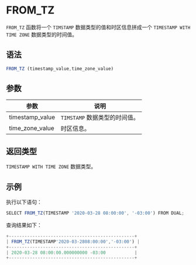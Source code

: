 FROM_TZ 
============================



`FROM_TZ` 函数将一个 `TIMSTAMP` 数据类型的值和时区信息拼成一个 `TIMESTAMP WITH TIME ZONE` 数据类型的时间值。

语法 
--------------

```javascript
FROM_TZ (timestamp_value,time_zone_value)
```



参数 
--------------



|     **参数**      |        **说明**        |
|-----------------|----------------------|
| timestamp_value | `TIMSTAMP` 数据类型的时间值。 |
| time_zone_value | 时区信息。                |



返回类型 
----------------

`TIMESTAMP WITH TIME ZONE` 数据类型。

示例 
--------------

执行以下语句：

```javascript
SELECT FROM_TZ(TIMESTAMP '2020-03-28 08:00:00', '-03:00') FROM DUAL;
```



查询结果如下：

```javascript
+------------------------------------------------+
| FROM_TZ(TIMESTAMP'2020-03-2808:00:00','-03:00') |
+------------------------------------------------+
| 2020-03-28 08:00:00.000000000 -03:00           |
+------------------------------------------------+
```


